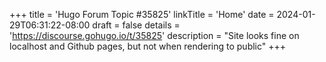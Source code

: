 +++
title = 'Hugo Forum Topic #35825'
linkTitle = 'Home'
date = 2024-01-29T06:31:22-08:00
draft = false
details = 'https://discourse.gohugo.io/t/35825'
description = "Site looks fine on localhost and Github pages, but not when rendering to public"
+++
